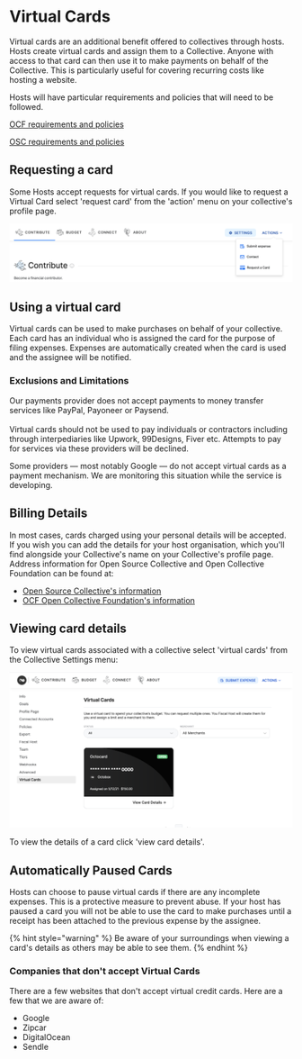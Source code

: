 # Virtual Cards

Virtual cards are an additional benefit offered to collectives through hosts. Hosts create virtual cards and assign them to a Collective. Anyone with access to that card can then use it to make payments on behalf of the Collective. This is particularly useful for covering recurring costs like hosting a website.

Hosts will have particular requirements and policies that will need to be followed.&#x20;

[OCF requirements and policies ](https://docs.opencollective.foundation/what-we-offer/virtual-cards-policy)

[OSC requirements and policies ](https://docs.oscollective.org/getting-started/expenses/virtual-cards)

## Requesting a card

Some Hosts accept requests for virtual cards. If you would like to request a Virtual Card select 'request card' from the 'action' menu on your collective's profile page.

![Request a virtual card from your host from your collective's profile page](<../.gitbook/assets/requestcard (1).png>)

## Using a virtual card

Virtual cards can be used to make purchases on behalf of your collective. Each card has an individual who is assigned the card for the purpose of filing expenses. Expenses are automatically created when the card is used and the assignee will be notified.

### Exclusions and Limitations

Our payments provider does not accept payments to money transfer services like PayPal, Payoneer or Paysend. \
\
Virtual cards should not be used to pay individuals or contractors including through interpediaries like Upwork, 99Designs, Fiver etc. Attempts to pay for services via these providers will be declined.

Some providers — most notably Google — do not accept virtual cards as a payment mechanism. We are monitoring this situation while the service is developing.&#x20;

## Billing Details

In most cases, cards charged using your personal details will be accepted. If you wish you can add the details for your host organisation, which you'll find alongside your Collective's name on your Collective's profile page. Address information for Open Source Collective and Open Collective Foundation can be found at:

* [Open Source Collective's information](https://docs.oscollective.org/about/official-info-and-docs#address-and-contact-info)
* [OCF Open Collective Foundation's information](https://docs.opencollective.foundation/how-it-works/policies/virtual-cards-policy#requirements-policy)

## Viewing card details

To view virtual cards associated with a collective select 'virtual cards' from the Collective Settings menu:

![View Virtual Cards assigned to your Collective from the Collective's Seting menu. ](../.gitbook/assets/screenshot-2021-05-13-at-10.15.27.png)

To view the details of a card click 'view card details'.

## Automatically Paused Cards

Hosts can choose to pause virtual cards if there are any incomplete expenses. This is a protective measure to prevent abuse. If your host has paused a card you will not be able to use the card to make purchases until a receipt has been attached to the previous expense by the assignee.

{% hint style="warning" %}
Be aware of your surroundings when viewing a card's details as others may be able to see them.
{% endhint %}

### **Companies that don't accept Virtual Cards**&#x20;

There are a few websites that don't accept virtual credit cards. Here are a few that we are aware of:

* Google&#x20;
* Zipcar
* DigitalOcean
* Sendle
